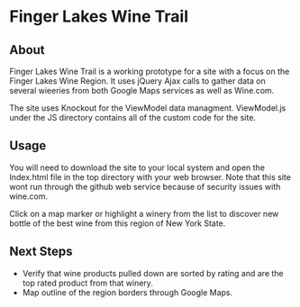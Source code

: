 # Finger Lakes Wine Trail

## About

Finger Lakes Wine Trail is a working prototype for a site with a focus on the Finger Lakes Wine Region. It uses jQuery Ajax calls to gather data on several wieeries from both Google Maps services as well as Wine.com.

The site uses Knockout for the ViewModel data managment. ViewModel.js under the JS directory contains all of the custom code for the site. 

## Usage

You will need to download the site to your local system and open the Index.html file in the top directory with your web browser. Note that this site wont run through the github web service because of security issues with wine.com.

Click on a map marker or highlight a winery from the list to discover new bottle of the best wine from this region of New York State.

## Next Steps

- Verify that wine products pulled down are sorted by rating and are the top rated product from that winery.
- Map outline of the region borders through Google Maps.